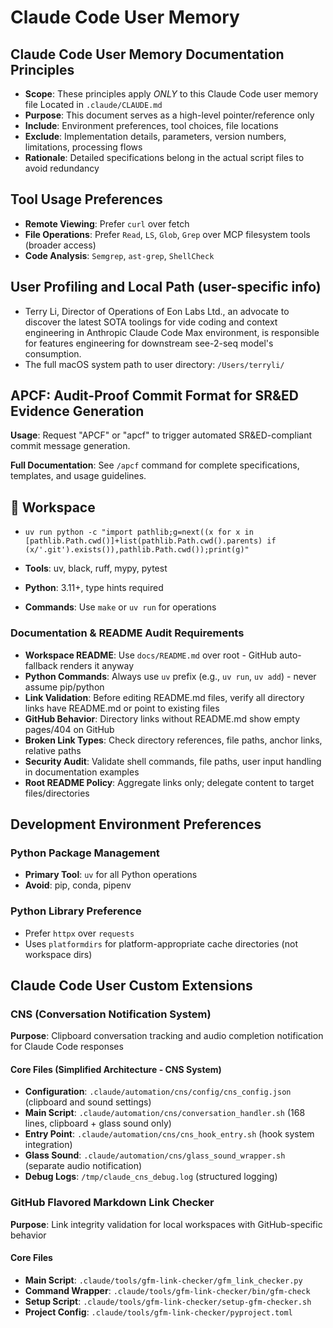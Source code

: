 # Claude Code User Memory

## Claude Code User Memory Documentation Principles
- **Scope**: These principles apply _ONLY_ to this Claude Code user memory file Located in `.claude/CLAUDE.md`
- **Purpose**: This document serves as a high-level pointer/reference only
- **Include**: Environment preferences, tool choices, file locations
- **Exclude**: Implementation details, parameters, version numbers, limitations, processing flows
- **Rationale**: Detailed specifications belong in the actual script files to avoid redundancy

## Tool Usage Preferences
- **Remote Viewing**: Prefer `curl` over fetch
- **File Operations**: Prefer `Read`, `LS`, `Glob`, `Grep` over MCP filesystem tools (broader access)
- **Code Analysis**: `Semgrep`, `ast-grep`, `ShellCheck`

## User Profiling and Local Path (user-specific info)

- Terry Li, Director of Operations of Eon Labs Ltd., an advocate to discover the latest SOTA toolings for vide coding and context engineering in Anthropic Claude Code Max environment, is responsible for features engineering for downstream see-2-seq model's consumption.
- The full macOS system path to user directory: `/Users/terryli/` 

## APCF: Audit-Proof Commit Format for SR&ED Evidence Generation

**Usage**: Request "APCF" or "apcf" to trigger automated SR&ED-compliant commit message generation.

**Full Documentation**: See `/apcf` command for complete specifications, templates, and usage guidelines.

## 🧠 Workspace

- `uv run python -c "import pathlib;g=next((x for x in [pathlib.Path.cwd()]+list(pathlib.Path.cwd().parents) if (x/'.git').exists()),pathlib.Path.cwd());print(g)"`

- **Tools**: uv, black, ruff, mypy, pytest  
- **Python**: 3.11+, type hints required  
- **Commands**: Use `make` or `uv run` for operations

### Documentation & README Audit Requirements

- **Workspace README**: Use `docs/README.md` over root - GitHub auto-fallback renders it anyway
- **Python Commands**: Always use `uv` prefix (e.g., `uv run`, `uv add`) - never assume pip/python
- **Link Validation**: Before editing README.md files, verify all directory links have README.md or point to existing files
- **GitHub Behavior**: Directory links without README.md show empty pages/404 on GitHub
- **Broken Link Types**: Check directory references, file paths, anchor links, relative paths
- **Security Audit**: Validate shell commands, file paths, user input handling in documentation examples
- **Root README Policy**: Aggregate links only; delegate content to target files/directories

## Development Environment Preferences

### Python Package Management
- **Primary Tool**: `uv` for all Python operations
- **Avoid**: pip, conda, pipenv

### Python Library Preference

- Prefer `httpx` over `requests` 
- Uses `platformdirs` for platform-appropriate cache directories (not workspace dirs)

## Claude Code User Custom Extensions

### CNS (Conversation Notification System)
**Purpose**: Clipboard conversation tracking and audio completion notification for Claude Code responses

#### Core Files (Simplified Architecture - CNS System)
- **Configuration**: `.claude/automation/cns/config/cns_config.json` (clipboard and sound settings)
- **Main Script**: `.claude/automation/cns/conversation_handler.sh` (168 lines, clipboard + glass sound only)
- **Entry Point**: `.claude/automation/cns/cns_hook_entry.sh` (hook system integration)
- **Glass Sound**: `.claude/automation/cns/glass_sound_wrapper.sh` (separate audio notification)
- **Debug Logs**: `/tmp/claude_cns_debug.log` (structured logging)

### GitHub Flavored Markdown Link Checker
**Purpose**: Link integrity validation for local workspaces with GitHub-specific behavior

#### Core Files
- **Main Script**: `.claude/tools/gfm-link-checker/gfm_link_checker.py`
- **Command Wrapper**: `.claude/tools/gfm-link-checker/bin/gfm-check`
- **Setup Script**: `.claude/tools/gfm-link-checker/setup-gfm-checker.sh`
- **Project Config**: `.claude/tools/gfm-link-checker/pyproject.toml`